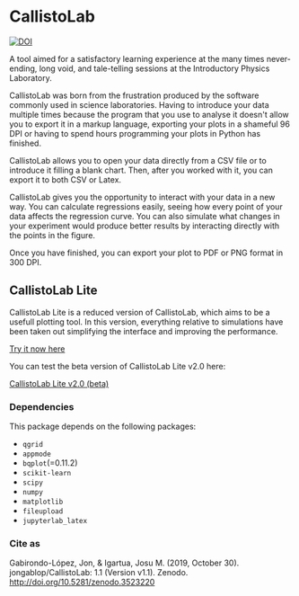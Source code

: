 # CallistoLab

[![DOI](https://zenodo.org/badge/DOI/10.5281/zenodo.3517214.svg)](https://doi.org/10.5281/zenodo.3517214)



A tool aimed for a satisfactory learning experience at the many times never-ending, long void, and tale-telling sessions at the Introductory Physics Laboratory.

CallistoLab was born from the frustration produced by the software commonly used in science laboratories. Having to introduce your data multiple times because the program that you use to analyse it doesn't allow you to export it in a markup language, exporting your plots in a  shameful 96 DPI or having to spend hours programming your plots in Python has finished.

CallistoLab allows you to open your data directly from a CSV file or to introduce it filling a blank chart. Then, after you worked with it, you can export it to both CSV or Latex.

CallistoLab gives you the opportunity to interact with your data in a new way. You can calculate regressions easily, seeing how every point of your data affects the regression curve. You can also simulate what changes in your experiment would produce better results by interacting directly with the points in the figure.

 Once you have finished, you can export your plot to PDF or PNG format in 300 DPI.



## CallistoLab Lite

CallistoLab Lite is a reduced version of CallistoLab, which aims to be a usefull plotting tool. In this version, everything relative to simulations have been taken out simplifying the interface and improving the performance.

[Try it now here](https://mybinder.org/v2/gh/jongablop/CallistoLab/master?urlpath=%2Fapps%2FCallistoLab-Lite.ipynb)

You can test the beta version of CallistoLab Lite v2.0 here:

[CallistoLab Lite v2.0 (beta)](https://mybinder.org/v2/gh/jongablop/CallistoLab/master?urlpath=%2Fapps%2F___CallistoLab-Lite-2.0.ipynb)


### Dependencies

This package depends on the following packages:

- `qgrid`
- `appmode`
- `bqplot`(=0.11.2)
- `scikit-learn`
- `scipy`
- `numpy`
- `matplotlib`
- `fileupload`
- `jupyterlab_latex`

### Cite as

Gabirondo-López, Jon, & Igartua, Josu M. (2019, October 30). jongablop/CallistoLab: 1.1 (Version v1.1). Zenodo. http://doi.org/10.5281/zenodo.3523220
